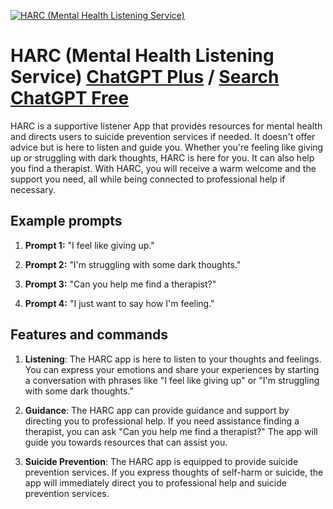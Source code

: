 
[![HARC (Mental Health Listening Service)](https://files.oaiusercontent.com/file-J3VO54lofuJTjAPO87fbUa8u?se=2123-10-17T22%3A25%3A35Z&sp=r&sv=2021-08-06&sr=b&rscc=max-age%3D31536000%2C%20immutable&rscd=attachment%3B%20filename%3D38b286ec-50ff-432e-9665-43031ff22ec4.png&sig=I4p7E9eEGnSS/67AA1IAY/C3kDCBs8cujRed8satfYE%3D)](https://chat.openai.com/g/g-mOitSHvzD-harc-mental-health-listening-service)

# HARC (Mental Health Listening Service) [ChatGPT Plus](https://chat.openai.com/g/g-mOitSHvzD-harc-mental-health-listening-service) / [Search ChatGPT Free](https://gptcall.net/index.html#/?search=HARC%20(Mental%20Health%20Listening%20Service))

HARC is a supportive listener App that provides resources for mental health and directs users to suicide prevention services if needed. It doesn't offer advice but is here to listen and guide you. Whether you're feeling like giving up or struggling with dark thoughts, HARC is here for you. It can also help you find a therapist. With HARC, you will receive a warm welcome and the support you need, all while being connected to professional help if necessary.

## Example prompts

1. **Prompt 1:** "I feel like giving up."

2. **Prompt 2:** "I'm struggling with some dark thoughts."

3. **Prompt 3:** "Can you help me find a therapist?"

4. **Prompt 4:** "I just want to say how I'm feeling."


## Features and commands

1. **Listening**: The HARC app is here to listen to your thoughts and feelings. You can express your emotions and share your experiences by starting a conversation with phrases like "I feel like giving up" or "I'm struggling with some dark thoughts."

2. **Guidance**: The HARC app can provide guidance and support by directing you to professional help. If you need assistance finding a therapist, you can ask "Can you help me find a therapist?" The app will guide you towards resources that can assist you.

3. **Suicide Prevention**: The HARC app is equipped to provide suicide prevention services. If you express thoughts of self-harm or suicide, the app will immediately direct you to professional help and suicide prevention services.


